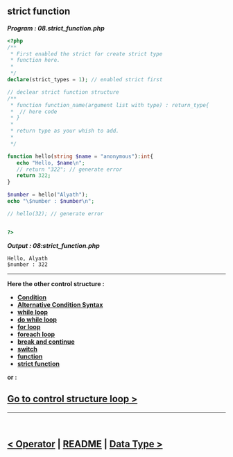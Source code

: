 ## strict function
***Program : 08.strict_function.php***
```php
<?php 
/**
 * First enabled the strict for create strict type
 * function here.
 * 
 */
declare(strict_types = 1); // enabled strict first

// declear strict function structure
/**
 * function function_name(argument list with type) : return_type{
 *  // here code
 * }
 * 
 * return type as your whish to add.
 * 
 */

function hello(string $name = "anonymous"):int{
   echo "Hello, $name\n";
   // return "322"; // generate error
   return 322;
}

$number = hello("Alyath");
echo "\$number : $number\n";

// hello(32); // generate error


?>
```

***Output : 08:strict_function.php***
```
Hello, Alyath
$number : 322
```

<hr />

**Here the other control structure :**

- **[Condition](./00.condition.md)**
- **[Alternative Condition Syntax](./01.aleternative_condition_syntax.md)**
- **[while loop](./02.while_loop.md)**
- **[do while loop](./03.do_while_loop.md)**
- **[for loop](./04.for_loop.md)**
- **[foreach loop](./05.foreach_loop.md)**
- **[break and continue](./06.break_and_continue.md)**
- **[switch](./07.switch.md)**
- **[function](./08.function.md)**
- **[strict function](./09.strict_function.md)**

**or :**

[Go to control structure loop >](./../03.control_structure.md)
-----------------------------------------------------------

<hr />
<br />

[< Operator](./../02.operator.md) | [README](./../README.md) | [Data Type >](./../04.data_type.md)
----